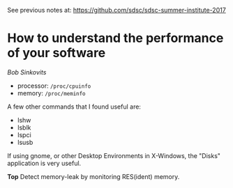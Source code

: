 
See previous notes at: <https://github.com/sdsc/sdsc-summer-institute-2017>

# How to understand the performance of your software

_Bob Sinkovits_

- processor: `/proc/cpuinfo`
- memory: `/proc/meminfo`

A few other commands that I found useful are:
  - lshw
  - lsblk
  - lspci
  - lsusb

If using gnome, or other Desktop Environments in X-Windows, the "Disks" application is very useful.

**Top**
Detect memory-leak by monitoring RES(ident) memory.
  
